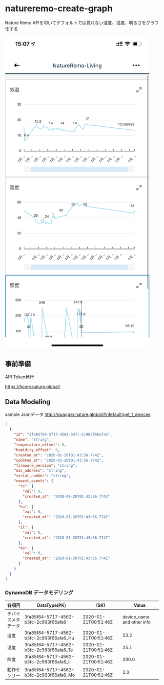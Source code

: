 # natureremo-create-graph

Nature Remo APIを叩いてデフォルトでは見れない温度、湿度、明るさをグラフ化する

![NatureremoGraph](./NatureRemoGraph.png)

## 事前準備

API Token発行

https://home.nature.global/

## Data Modeling

sample Jsonデータ
http://swagger.nature.global/#/default/get_1_devices

```Json
[
  {
    "id": "3fa85f64-5717-4562-b3fc-2c963f66afa6",
    "name": "string",
    "temperature_offset": 0,
    "humidity_offset": 0,
    "created_at": "2020-01-20T01:43:56.774Z",
    "updated_at": "2020-01-20T01:43:56.774Z",
    "firmware_version": "string",
    "mac_address": "string",
    "serial_number": "string",
    "newest_events": {
      "te": {
        "val": 0,
        "created_at": "2020-01-20T01:43:56.774Z"
      },
      "hu": {
        "val": 0,
        "created_at": "2020-01-20T01:43:56.774Z"
      },
      "il": {
        "val": 0,
        "created_at": "2020-01-20T01:43:56.774Z"
      },
      "mo": {
        "val": 0,
        "created_at": "2020-01-20T01:43:56.774Z"
      }
    }
  }
]
```

### DynamoDB データモデリング

|各項目|DataType(PK)|(SK)|Value|
|---|---|---|---|
|デバイスメタデータ|3fa85f64-5717-4562-b3fc-2c963f66afa6|2020-01-21T00:51:46Z|device_name and other info|
|湿度|3fa85f64-5717-4562-b3fc-2c963f66afa6_Hu|2020-01-21T00:51:46Z|53.2|
|温度|3fa85f64-5717-4562-b3fc-2c963f66afa6_Te|2020-01-21T00:51:46Z|25.1|
|照度|3fa85f64-5717-4562-b3fc-2c963f66afa6_Il|2020-01-21T00:51:46Z|200.0|
|動作センサー|3fa85f64-5717-4562-b3fc-2c963f66afa6_Mo|2020-01-21T00:51:46Z|2.0|






